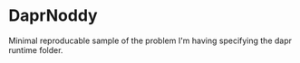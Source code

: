 # DaprNoddy
Minimal reproducable sample of the problem I'm having specifying the dapr runtime folder.

